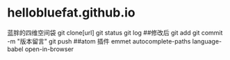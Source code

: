 # hellobluefat.github.io
蓝胖的四维空间袋
git clone[url]
git status
git log
##修改后
git add
git commit -m "版本留言"
git push
##atom 插件
emmet
autocomplete-paths
language-babel
open-in-browser
